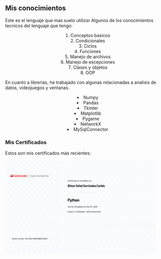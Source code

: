 ## Mis conocimientos

Este es el lenguaje que mas suelo utilizar
Algunos de los conocimientos tecnicos del lenguaje que tengo:

<div style="text-align: center; list-style-position: inside;">

1. Conceptos basicos
2. Condicionales
3. Ciclos
4. Funciones
5. Manejo de archivos
6. Manejo de excepciones
7. Clases y objetos
8. OOP

</div>

En cuanto a librerias, he trabajado con algunas relacionadas a analisis de datos, videojuegos y ventanas.

<div style="text-align: center; list-style-position: inside;">

- Numpy
- Pandas
- Tkinter
- Matplotlib
- Pygame
- NetworkX
- MySqlConnector

</div>

### Mis Certificados

<p>Estos son mis certificados más recientes:</p>

<!-- Carrusel de Bootstrap -->
<div id="certificates-carousel" class="carousel slide" data-bs-ride="carousel">
  <div class="carousel-inner">
    <div class="carousel-item active">
      <img src="src/pages/languages/python/files/python_santander.png" class="d-block mx-auto" style="max-height: 300px;" alt="Certificado 1">
      <!-- <h5 class="mt-3">Certificado de Fundamentos de Python</h5> -->
      <!-- <a href="img/certificado1.png" target="_blank" class="btn btn-sm btn-outline-primary mt-2">Ver Certificado</a> -->
    </div>
    <!-- más items -->
  </div>
  <!-- Descomenta cuando agreges mas cursos -->
  <!-- <button class="carousel-control-prev" type="button" data-bs-target="#certificates-carousel" data-bs-slide="prev">
    <span class="carousel-control-prev-icon"></span>
  </button>
  <button class="carousel-control-next" type="button" data-bs-target="#certificates-carousel" data-bs-slide="next">
    <span class="carousel-control-next-icon"></span>
  </button> -->
</div>